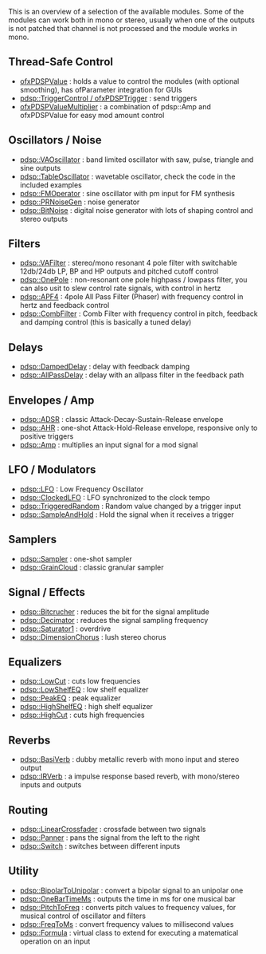 
This is an overview of a selection of the available modules. Some of the modules can work both in mono or stereo, usually when one of the outputs is not patched that channel is not processed and the module works in mono.

## Thread-Safe Control
- [ofxPDSPValue](classofx_p_d_s_p_value.html) : holds a value to control the modules (with optional smoothing), has ofParameter integration for GUIs
- [pdsp::TriggerControl / ofxPDSPTrigger](classpdsp_1_1_trigger_control.html) : send triggers
- [ofxPDSPValueMultiplier](classofx_p_d_s_p_value_multiplier.html) : a combination of pdsp::Amp and ofxPDSPValue for easy mod amount control

## Oscillators / Noise
- [pdsp::VAOscillator](classpdsp_1_1_v_a_oscillator.html) : band limited oscillator with saw, pulse, triangle and sine outputs
- [pdsp::TableOscillator](classpdsp_1_1_table_oscillator.html) : wavetable oscillator, check the code in the included examples
- [pdsp::FMOperator](classpdsp_1_1_f_m_operator.html) : sine oscillator with pm input for FM synthesis
- [pdsp::PRNoiseGen](classpdsp_1_1_p_r_noise_gen.html) : noise generator
- [pdsp::BitNoise](classpdsp_1_1_bit_noise.html) : digital noise generator with lots of shaping control and stereo outputs

## Filters
- [pdsp::VAFilter](classpdsp_1_1_v_a_filter.html) : stereo/mono resonant 4 pole filter with switchable 12db/24db LP, BP and HP outputs and pitched cutoff control
- [pdsp::OnePole](classpdsp_1_1_one_pole.html) : non-resonant one pole highpass / lowpass filter, you can also usit to slew control rate signals, with control in hertz
- [pdsp::APF4](classpdsp_1_1_a_p_f4.html) : 4pole All Pass Filter (Phaser) with frequency control in hertz and feedback control
- [pdsp::CombFilter](classpdsp_1_1_comb_filter.html) : Comb Filter with frequency control in pitch, feedback and damping control (this is basically a tuned delay)

## Delays
- [pdsp::DampedDelay](classpdsp_1_1_damped_delay.html) : delay with feedback damping
- [pdsp::AllPassDelay](classpdsp_1_1_all_pass_delay.html) : delay with an allpass filter in the feedback path

## Envelopes / Amp
- [pdsp::ADSR](classpdsp_1_1_a_d_s_r.html) : classic Attack-Decay-Sustain-Release envelope
- [pdsp::AHR](classpdsp_1_1_a_h_r.html) : one-shot Attack-Hold-Release envelope, responsive only to positive triggers
- [pdsp::Amp](classpdsp_1_1_amp.html) : multiplies an input signal for a mod signal

## LFO / Modulators
- [pdsp::LFO](classpdsp_1_1_l_f_o.html) : Low Frequency Oscillator
- [pdsp::ClockedLFO](classpdsp_1_1_clocked_l_f_o.html) : LFO synchronized to the clock tempo
- [pdsp::TriggeredRandom](classpdsp_1_1_triggered_random.html) : Random value changed by a trigger input
- [pdsp::SampleAndHold](classpdsp_1_1_sample_and_hold.html) : Hold the signal when it receives a trigger 

## Samplers
- [pdsp::Sampler](classpdsp_1_1_sampler.html) : one-shot sampler
- [pdsp::GrainCloud](classpdsp_1_1_grain_cloud.html) : classic granular sampler

## Signal / Effects
- [pdsp::Bitcrucher](classpdsp_1_1_bitcruncher.html) : reduces the bit for the signal amplitude
- [pdsp::Decimator](classpdsp_1_1_decimator.html) : reduces the signal sampling frequency
- [pdsp::Saturator1](classpdsp_1_1_saturator1.html) : overdrive 
- [pdsp::DimensionChorus](classpdsp_1_1_dimension_chorus.html) : lush stereo chorus

## Equalizers
- [pdsp::LowCut](classpdsp_1_1_low_cut.html) : cuts low frequencies
- [pdsp::LowShelfEQ](classpdsp_1_1_low_shelf_e_q.html) : low shelf equalizer
- [pdsp::PeakEQ](classpdsp_1_1_peak_e_q.html) : peak equalizer
- [pdsp::HighShelfEQ](classpdsp_1_1_high_shelf_e_q.html) : high shelf equalizer
- [pdsp::HighCut](classpdsp_1_1_high_cut.html) : cuts high frequencies

## Reverbs  
- [pdsp::BasiVerb](classpdsp_1_1_basi_verb.html) : dubby metallic reverb with mono input and stereo output 
- [pdsp::IRVerb](classpdsp_1_1_i_r_verb.html) : a impulse response based reverb, with mono/stereo inputs and outputs

## Routing
- [pdsp::LinearCrossfader](classpdsp_1_1_linear_crossfader.html) : crossfade between two signals
- [pdsp::Panner](classpdsp_1_1_panner.html) : pans the signal from the left to the right
- [pdsp::Switch](classpdsp_1_1_switch.html) : switches between different inputs

## Utility
- [pdsp::BipolarToUnipolar](classpdsp_1_1_bipolar_to_unipolar.html) : convert a bipolar signal to an unipolar one
- [pdsp::OneBarTimeMs](classpdsp_1_1_one_bar_time_ms.html) : outputs the time in ms for one musical bar
- [pdsp::PitchToFreq](classpdsp_1_1_pitch_to_freq.html) : converts pitch values to frequency values, for musical control of oscillator and filters
- [pdsp::FreqToMs](classpdsp_1_1_freq_to_ms.html) : convert frequency values to millisecond values 
- [pdsp::Formula](classpdsp_1_1_formula.html) : virtual class to extend for executing a matematical operation on an input

